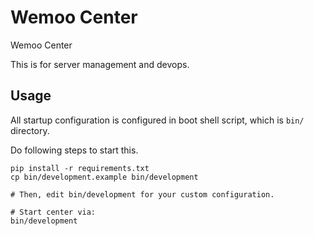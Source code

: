 # Wemoo Center

Wemoo Center

This is for server management and devops.

## Usage

All startup configuration is configured in boot shell script, which is `bin/` directory.

Do following steps to start this.

```
pip install -r requirements.txt
cp bin/development.example bin/development

# Then, edit bin/development for your custom configuration.

# Start center via:
bin/development
```
